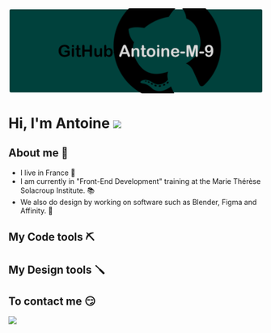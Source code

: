 <img src="https://github.com/Antoine-M-9/Antoine-M-9/blob/main/banniererGithub.png" alt="Banniere Github">

# Hi, I'm Antoine <img src="https://c.tenor.com/SNL9_xhZl9oAAAAi/waving-hand-joypixels.gif" width="30px">

## About me 👀
- I live in France 🍞
- I am currently in "Front-End Development" training at the Marie Thérèse Solacroup Institute. 📚
- We also do design by working on software such as Blender, Figma and Affinity. 🎨

## My Code tools ⛏


## My Design tools 🪛



## To contact me 😏
<a href="mailto:mounier.antoine123@gmail.com"><img src="https://img.shields.io/badge/-GMAIL-lightseagreen?style=flat&logo=gmail&logoWidth=15">  
